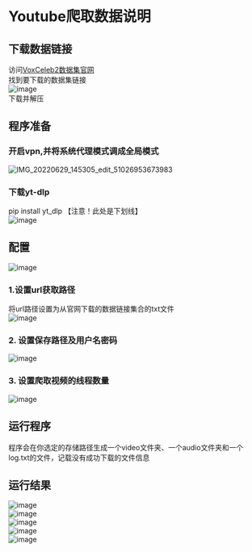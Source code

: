 # Youtube爬取数据说明
## 下载数据链接  
访问[VoxCeleb2数据集官网](https://www.robots.ox.ac.uk/~vgg/data/voxceleb/vox2.html "VoxCeleb2数据集官网")  
找到要下载的数据集链接  
![image](https://user-images.githubusercontent.com/61792863/176355768-db611be7-ecdf-4960-a45f-a2130dbb7395.png)  
下载并解压  

## 程序准备
### 开启vpn,并将系统代理模式调成全局模式  
![IMG_20220629_145305_edit_51026953673983](https://user-images.githubusercontent.com/61792863/176373720-884d2e51-a569-459e-ac81-68c97a1871af.jpg)  
### 下载yt-dlp
pip install yt_dlp  【注意！此处是下划线】   
![image](https://user-images.githubusercontent.com/61792863/176421634-79282626-40b1-41b9-b90f-0197686c1431.png)  

## 配置  
![image](https://user-images.githubusercontent.com/61792863/176422261-440288ac-0475-49e7-8fea-5853f4231889.png)  
### 1.设置url获取路径  
将url路径设置为从官网下载的数据链接集合的txt文件  
![image](https://user-images.githubusercontent.com/61792863/176373174-6104751d-1201-454f-bba6-6734d955d6b2.png)  
### 2. 设置保存路径及用户名密码
![image](https://user-images.githubusercontent.com/61792863/176422303-f9963300-242b-4adc-9421-582b769a87d4.png)  
### 3. 设置爬取视频的线程数量  
![image](https://user-images.githubusercontent.com/61792863/176422109-53f91cf1-cecc-43e8-8165-5daf41f998a4.png)


## 运行程序
程序会在你选定的存储路径生成一个video文件夹、一个audio文件夹和一个log.txt的文件，记载没有成功下载的文件信息  

## 运行结果
![image](https://user-images.githubusercontent.com/61792863/176422493-06dfc30f-7f83-4a95-b3e8-be66250f94ac.png)  
![image](https://user-images.githubusercontent.com/61792863/176422635-4dac0f40-62ee-4572-aecd-ce3bc18ad3e7.png)  
![image](https://user-images.githubusercontent.com/61792863/176422794-f54a7490-82c8-4fb4-9311-faef9da9fd8d.png)  
![image](https://user-images.githubusercontent.com/61792863/176422882-325bbdec-aead-44a3-ba40-c5855de45f71.png)  
![image](https://user-images.githubusercontent.com/61792863/176423247-9af780a7-228c-48b6-bcd2-8474467f3340.png)  
